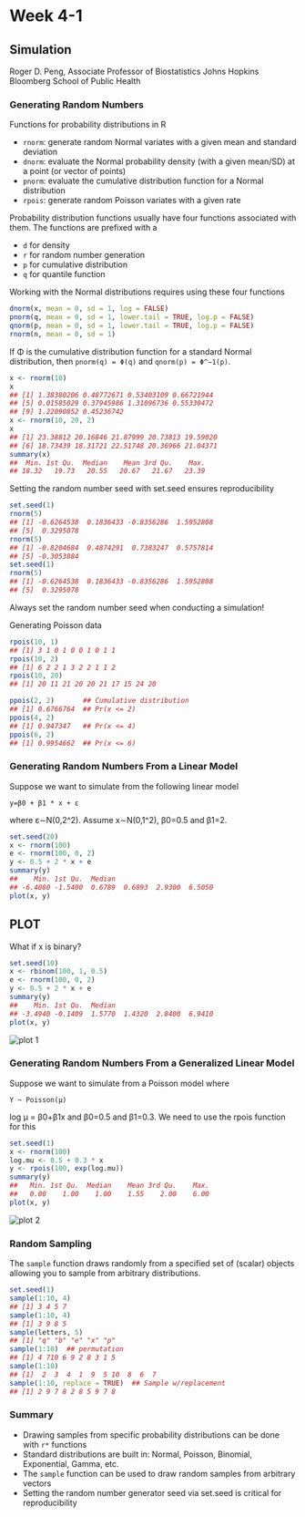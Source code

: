 Week 4-1
========

## Simulation
Roger D. Peng,
Associate Professor of Biostatistics Johns Hopkins Bloomberg School of Public Health

### Generating Random Numbers
Functions for probability distributions in R

* `rnorm`: generate random Normal variates with a given mean and standard deviation
* `dnorm`: evaluate the Normal probability density (with a given mean/SD) at a point (or vector of points)
* `pnorm`: evaluate the cumulative distribution function for a Normal distribution
* `rpois`: generate random Poisson variates with a given rate

Probability distribution functions usually have four functions associated with them. The functions are prefixed with a

* `d` for density
* `r` for random number generation
* `p` for cumulative distribution
* `q` for quantile function

Working with the Normal distributions requires using these four functions
```r
dnorm(x, mean = 0, sd = 1, log = FALSE)
pnorm(q, mean = 0, sd = 1, lower.tail = TRUE, log.p = FALSE)
qnorm(p, mean = 0, sd = 1, lower.tail = TRUE, log.p = FALSE)
rnorm(n, mean = 0, sd = 1)
```
If Φ is the cumulative distribution function for a standard Normal distribution, then `pnorm(q) = Φ(q)` and `qnorm(p) = Φ^−1(p)`.
```r
x <- rnorm(10) 
x
## [1] 1.38380206 0.48772671 0.53403109 0.66721944
## [5] 0.01585029 0.37945986 1.31096736 0.55330472
## [9] 1.22090852 0.45236742
x <- rnorm(10, 20, 2) 
x
## [1] 23.38812 20.16846 21.87999 20.73813 19.59020
## [6] 18.73439 18.31721 22.51748 20.36966 21.04371
summary(x)
##  Min. 1st Qu.  Median    Mean 3rd Qu.    Max.
## 18.32   19.73   20.55   20.67   21.67   23.39
```

Setting the random number seed with set.seed ensures reproducibility
```r
set.seed(1)
rnorm(5)
## [1] -0.6264538  0.1836433 -0.8356286  1.5952808
## [5]  0.3295078
rnorm(5)
## [1] -0.8204684  0.4874291  0.7383247  0.5757814
## [5] -0.3053884
set.seed(1)
rnorm(5)
## [1] -0.6264538  0.1836433 -0.8356286  1.5952808
## [5]  0.3295078
```
Always set the random number seed when conducting a simulation!

Generating Poisson data

```r
rpois(10, 1)
## [1] 3 1 0 1 0 0 1 0 1 1
rpois(10, 2)
## [1] 6 2 2 1 3 2 2 1 1 2
rpois(10, 20)
## [1] 20 11 21 20 20 21 17 15 24 20

ppois(2, 2)       ## Cumulative distribution
## [1] 0.6766764  ## Pr(x <= 2)
ppois(4, 2)
## [1] 0.947347   ## Pr(x <= 4)
ppois(6, 2)
## [1] 0.9954662  ## Pr(x <= 6)
```

### Generating Random Numbers From a Linear Model
Suppose we want to simulate from the following linear model

`y=β0 + β1 * x + ε`

where ε∼N(0,2^2). Assume x∼N(0,1^2), β0=0.5 and β1=2.
```r
set.seed(20)
x <- rnorm(100)
e <- rnorm(100, 0, 2)
y <- 0.5 + 2 * x + e
summary(y)
##    Min. 1st Qu.  Median
## -6.4080 -1.5400  0.6789  0.6893  2.9300  6.5050
plot(x, y)
```

## PLOT

What if x is binary?
```r
set.seed(10)
x <- rbinom(100, 1, 0.5)
e <- rnorm(100, 0, 2)
y <- 0.5 + 2 * x + e
summary(y)
##    Min. 1st Qu.  Median
## -3.4940 -0.1409  1.5770  1.4320  2.8400  6.9410
plot(x, y)
```

![plot 1](images/plt_w411.png) 

### Generating Random Numbers From a Generalized Linear Model
Suppose we want to simulate from a Poisson model where

`Y ~ Poisson(μ)`

log μ = β0+β1x
and β0=0.5 and β1=0.3. We need to use the rpois function for this
```r
set.seed(1)
x <- rnorm(100)
log.mu <- 0.5 + 0.3 * x
y <- rpois(100, exp(log.mu))
summary(y)
##   Min. 1st Qu.  Median    Mean 3rd Qu.    Max.
##   0.00    1.00    1.00    1.55    2.00    6.00
plot(x, y)
```

![plot 2](images/plt_w412.png)

### Random Sampling
The `sample` function draws randomly from a specified set of (scalar) objects allowing you to sample from arbitrary distributions.
```r
set.seed(1)
sample(1:10, 4)
## [1] 3 4 5 7
sample(1:10, 4)
## [1] 3 9 8 5
sample(letters, 5)
## [1] "q" "b" "e" "x" "p"
sample(1:10)  ## permutation
## [1] 4 710 6 9 2 8 3 1 5 
sample(1:10)
## [1]  2  3  4  1  9  5 10  8  6  7
sample(1:10, replace = TRUE)  ## Sample w/replacement
## [1] 2 9 7 8 2 8 5 9 7 8
```
### Summary

* Drawing samples from specific probability distributions can be done with `r*` functions
* Standard distributions are built in: Normal, Poisson, Binomial, Exponential, Gamma, etc.
* The `sample` function can be used to draw random samples from arbitrary vectors
* Setting the random number generator seed via set.seed is critical for reproducibility



